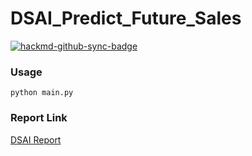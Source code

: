 # DSAI_Predict_Future_Sales

[![hackmd-github-sync-badge](https://hackmd.io/-z24kGc7RiiutRsbtSHoQg/badge)](https://hackmd.io/-z24kGc7RiiutRsbtSHoQg)

### Usage
```shell 
python main.py
```

### Report Link
[DSAI Report](https://docs.google.com/presentation/d/14YYpetLINxnW8l69rSQZwKZjaRxHcO3eFQgy-UwjU5Q/edit?usp=sharing)
